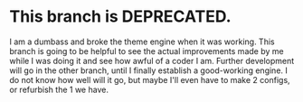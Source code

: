 # This branch is **DEPRECATED.**
I am a dumbass and broke the theme engine when it was working. This branch is going to be helpful to see the actual improvements made by me while I was doing it and see how awful of a coder I am.
Further development will go in the other branch, until I finally establish a good-working engine. I do not know how well will it go, but maybe I'll even have to make 2 configs, or refurbish the 1 we have.
